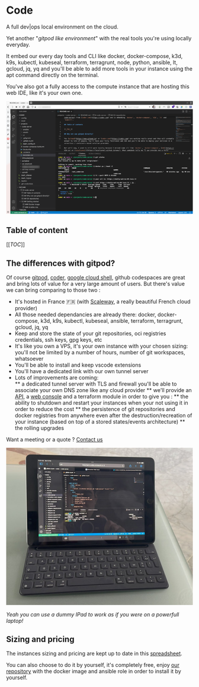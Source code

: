 # Code

A full dev|ops local environment on the cloud.

Yet another "_gitpod like environment_" with the real tools you're using locally everyday. 

It embed our every day tools and CLI like docker, docker-compose, k3d, k9s, kubectl, kubeseal, terraform, terragrunt, node, python, ansible, lt, gcloud, jq, yq and you'll be able to add more tools in your instance using the apt command directly on the terminal.

You've also got a fully access to the compute instance that are hosting this web IDE, like it's your own one.

![code](./img/code.png)

## Table of content

[[_TOC_]]

## The differences with gitpod?

Of course [gitpod](https://www.gitpod.io), [coder](https://coder.com), [google cloud shell](https://cloud.google.com/shell), github codespaces are great and bring lots of value for a very large amount of users. But there's value we can bring comparing to those two :

* It's hosted in France 🇫🇷 (with [Scaleway](https://www.scaleway.com), a really beautiful French cloud provider)
* All those needed dependancies are already there: docker, docker-compose, k3d, k9s, kubectl, kubeseal, ansible, terraform, terragrunt, gcloud, jq, yq 
* Keep and store the state of your git repositories, oci registries credentials, ssh keys, gpg keys, etc
* It's like you own a VPS, it's your own instance with your chosen sizing: you'll not be limited by a number of hours, number of git workspaces, whatsoever 
* You'll be able to install and keep vscode extensions
* You'll have a dedicated link with our own tunnel server
* Lots of improvements are coming:  
** a dedicated tunnel server with TLS and firewall you'll be able to associate your own DNS zone like any cloud provider
** we'll provide an [API](https://cloud-api.comwork.io), a [web console](https://cloud.comwork.io) and a terraform module in order to give you : 
** the ability to shutdown and restart your instances when your not using it in order to reduce the cost
** the persistence of git repositories and docker registries from anywhere even after the destruction/recreation of your instance (based on top of a stored states/events architecture)
** the rolling upgrades

Want a meeting or a quote ? [Contact us](https://calendly.com/idriss-neumann/intro-comwork-cloud)

![ipad](./img/ipad-code.jpeg)

_Yeah you can use a dummy IPad to work as if you were on a powerfull laptop!_

## Sizing and pricing

The instances sizing and pricing are kept up to date in this [spreadsheet](https://docs.google.com/spreadsheets/d/1rfAaCrcGInxsGCkSZyrdo2W6gZDlLQCIqnz_5qF8gBY).

You can also choose to do it by yourself, it's completely free, enjoy [our repository](https://gitlab.comwork.io/oss/ansible-iac/code-server) with the docker image and ansible role in order to install it by yourself.
